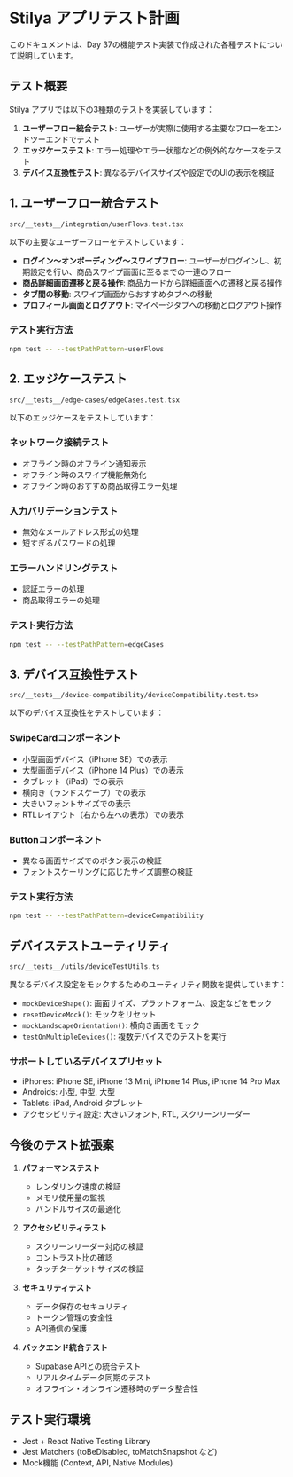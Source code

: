 # Stilya アプリテスト計画

このドキュメントは、Day 37の機能テスト実装で作成された各種テストについて説明しています。

## テスト概要

Stilya アプリでは以下の3種類のテストを実装しています：

1. **ユーザーフロー統合テスト**: ユーザーが実際に使用する主要なフローをエンドツーエンドでテスト
2. **エッジケーステスト**: エラー処理やエラー状態などの例外的なケースをテスト
3. **デバイス互換性テスト**: 異なるデバイスサイズや設定でのUIの表示を検証

## 1. ユーザーフロー統合テスト

`src/__tests__/integration/userFlows.test.tsx`

以下の主要なユーザーフローをテストしています：

- **ログイン〜オンボーディング〜スワイプフロー**: ユーザーがログインし、初期設定を行い、商品スワイプ画面に至るまでの一連のフロー
- **商品詳細画面遷移と戻る操作**: 商品カードから詳細画面への遷移と戻る操作
- **タブ間の移動**: スワイプ画面からおすすめタブへの移動
- **プロフィール画面とログアウト**: マイページタブへの移動とログアウト操作

### テスト実行方法

```bash
npm test -- --testPathPattern=userFlows
```

## 2. エッジケーステスト

`src/__tests__/edge-cases/edgeCases.test.tsx`

以下のエッジケースをテストしています：

### ネットワーク接続テスト
- オフライン時のオフライン通知表示
- オフライン時のスワイプ機能無効化
- オフライン時のおすすめ商品取得エラー処理

### 入力バリデーションテスト
- 無効なメールアドレス形式の処理
- 短すぎるパスワードの処理

### エラーハンドリングテスト
- 認証エラーの処理
- 商品取得エラーの処理

### テスト実行方法

```bash
npm test -- --testPathPattern=edgeCases
```

## 3. デバイス互換性テスト

`src/__tests__/device-compatibility/deviceCompatibility.test.tsx`

以下のデバイス互換性をテストしています：

### SwipeCardコンポーネント
- 小型画面デバイス（iPhone SE）での表示
- 大型画面デバイス（iPhone 14 Plus）での表示
- タブレット（iPad）での表示
- 横向き（ランドスケープ）での表示
- 大きいフォントサイズでの表示
- RTLレイアウト（右から左への表示）での表示

### Buttonコンポーネント
- 異なる画面サイズでのボタン表示の検証
- フォントスケーリングに応じたサイズ調整の検証

### テスト実行方法

```bash
npm test -- --testPathPattern=deviceCompatibility
```

## デバイステストユーティリティ

`src/__tests__/utils/deviceTestUtils.ts`

異なるデバイス設定をモックするためのユーティリティ関数を提供しています：

- `mockDeviceShape()`: 画面サイズ、プラットフォーム、設定などをモック
- `resetDeviceMock()`: モックをリセット
- `mockLandscapeOrientation()`: 横向き画面をモック
- `testOnMultipleDevices()`: 複数デバイスでのテストを実行

### サポートしているデバイスプリセット

- iPhones: iPhone SE, iPhone 13 Mini, iPhone 14 Plus, iPhone 14 Pro Max
- Androids: 小型, 中型, 大型
- Tablets: iPad, Android タブレット
- アクセシビリティ設定: 大きいフォント, RTL, スクリーンリーダー

## 今後のテスト拡張案

1. **パフォーマンステスト**
   - レンダリング速度の検証
   - メモリ使用量の監視
   - バンドルサイズの最適化

2. **アクセシビリティテスト**
   - スクリーンリーダー対応の検証
   - コントラスト比の確認
   - タッチターゲットサイズの検証

3. **セキュリティテスト**
   - データ保存のセキュリティ
   - トークン管理の安全性
   - API通信の保護

4. **バックエンド統合テスト**
   - Supabase APIとの統合テスト
   - リアルタイムデータ同期のテスト
   - オフライン・オンライン遷移時のデータ整合性

## テスト実行環境

- Jest + React Native Testing Library
- Jest Matchers (toBeDisabled, toMatchSnapshot など)
- Mock機能 (Context, API, Native Modules)
